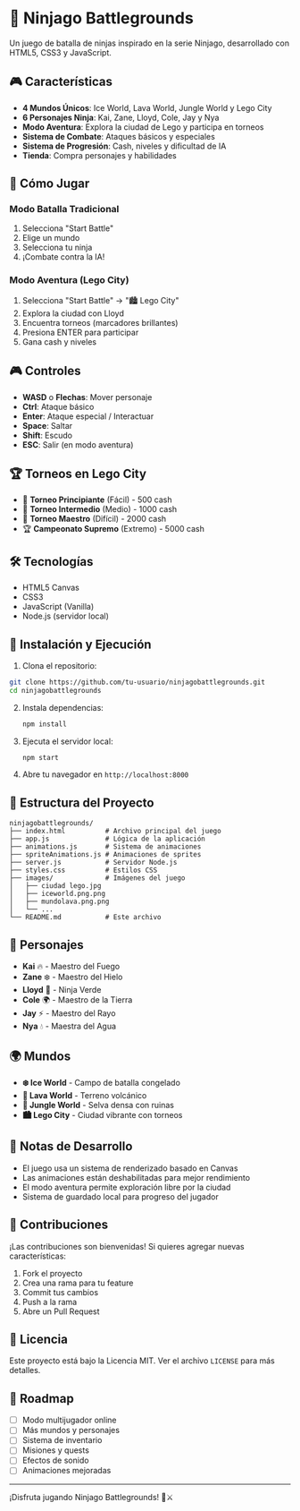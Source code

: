 # 🥷 Ninjago Battlegrounds

Un juego de batalla de ninjas inspirado en la serie Ninjago, desarrollado con HTML5, CSS3 y JavaScript.

## 🎮 Características

- **4 Mundos Únicos**: Ice World, Lava World, Jungle World y Lego City
- **6 Personajes Ninja**: Kai, Zane, Lloyd, Cole, Jay y Nya
- **Modo Aventura**: Explora la ciudad de Lego y participa en torneos
- **Sistema de Combate**: Ataques básicos y especiales
- **Sistema de Progresión**: Cash, niveles y dificultad de IA
- **Tienda**: Compra personajes y habilidades

## 🎯 Cómo Jugar

### Modo Batalla Tradicional
1. Selecciona "Start Battle"
2. Elige un mundo
3. Selecciona tu ninja
4. ¡Combate contra la IA!

### Modo Aventura (Lego City)
1. Selecciona "Start Battle" → "🏙️ Lego City"
2. Explora la ciudad con Lloyd
3. Encuentra torneos (marcadores brillantes)
4. Presiona ENTER para participar
5. Gana cash y niveles

## 🎮 Controles

- **WASD** o **Flechas**: Mover personaje
- **Ctrl**: Ataque básico
- **Enter**: Ataque especial / Interactuar
- **Space**: Saltar
- **Shift**: Escudo
- **ESC**: Salir (en modo aventura)

## 🏆 Torneos en Lego City

- 🥉 **Torneo Principiante** (Fácil) - 500 cash
- 🥈 **Torneo Intermedio** (Medio) - 1000 cash
- 🥇 **Torneo Maestro** (Difícil) - 2000 cash
- 🏆 **Campeonato Supremo** (Extremo) - 5000 cash

## 🛠️ Tecnologías

- HTML5 Canvas
- CSS3
- JavaScript (Vanilla)
- Node.js (servidor local)

## 🚀 Instalación y Ejecución

1. Clona el repositorio:
```bash
git clone https://github.com/tu-usuario/ninjagobattlegrounds.git
cd ninjagobattlegrounds
```

2. Instala dependencias:
   ```bash
   npm install
   ```

3. Ejecuta el servidor local:
   ```bash
   npm start
   ```

4. Abre tu navegador en `http://localhost:8000`

## 📁 Estructura del Proyecto

```
ninjagobattlegrounds/
├── index.html          # Archivo principal del juego
├── app.js              # Lógica de la aplicación
├── animations.js       # Sistema de animaciones
├── spriteAnimations.js # Animaciones de sprites
├── server.js           # Servidor Node.js
├── styles.css          # Estilos CSS
├── images/             # Imágenes del juego
│   ├── ciudad lego.jpg
│   ├── iceworld.png.png
│   ├── mundolava.png.png
│   └── ...
└── README.md           # Este archivo
```

## 🎨 Personajes

- **Kai** 🔥 - Maestro del Fuego
- **Zane** ❄️ - Maestro del Hielo
- **Lloyd** 🌿 - Ninja Verde
- **Cole** 🌍 - Maestro de la Tierra
- **Jay** ⚡ - Maestro del Rayo
- **Nya** 💧 - Maestra del Agua

## 🌍 Mundos

- **❄️ Ice World** - Campo de batalla congelado
- **🌋 Lava World** - Terreno volcánico
- **🌿 Jungle World** - Selva densa con ruinas
- **🏙️ Lego City** - Ciudad vibrante con torneos

## 📝 Notas de Desarrollo

- El juego usa un sistema de renderizado basado en Canvas
- Las animaciones están deshabilitadas para mejor rendimiento
- El modo aventura permite exploración libre por la ciudad
- Sistema de guardado local para progreso del jugador

## 🤝 Contribuciones

¡Las contribuciones son bienvenidas! Si quieres agregar nuevas características:

1. Fork el proyecto
2. Crea una rama para tu feature
3. Commit tus cambios
4. Push a la rama
5. Abre un Pull Request

## 📄 Licencia

Este proyecto está bajo la Licencia MIT. Ver el archivo `LICENSE` para más detalles.

## 🎯 Roadmap

- [ ] Modo multijugador online
- [ ] Más mundos y personajes
- [ ] Sistema de inventario
- [ ] Misiones y quests
- [ ] Efectos de sonido
- [ ] Animaciones mejoradas

---

¡Disfruta jugando Ninjago Battlegrounds! 🥷⚔️